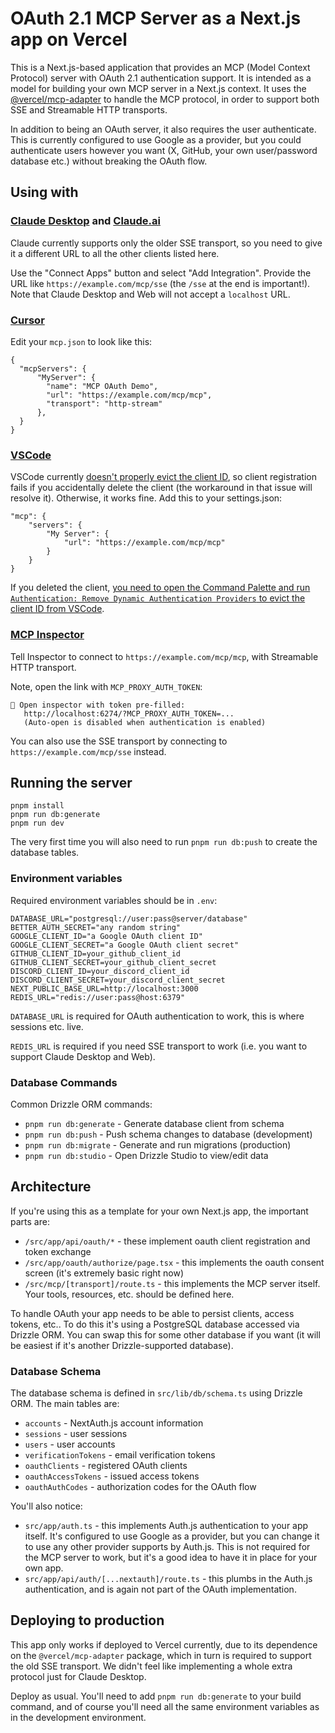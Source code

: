 # OAuth 2.1 MCP Server as a Next.js app on Vercel

This is a Next.js-based application that provides an MCP (Model Context Protocol) server with OAuth 2.1 authentication support. It is intended as a model for building your own MCP server in a Next.js context. It uses the [@vercel/mcp-adapter](https://github.com/vercel/mcp-adapter) to handle the MCP protocol, in order to support both SSE and Streamable HTTP transports.

In addition to being an OAuth server, it also requires the user authenticate. This is currently configured to use Google as a provider, but you could authenticate users however you want (X, GitHub, your own user/password database etc.) without breaking the OAuth flow.

## Using with

### [Claude Desktop](https://www.anthropic.com/products/claude-desktop) and [Claude.ai](https://claude.ai)

Claude currently supports only the older SSE transport, so you need to give it a different URL to all the other clients listed here.

Use the "Connect Apps" button and select "Add Integration". Provide the URL like `https://example.com/mcp/sse` (the `/sse` at the end is important!). Note that Claude Desktop and Web will not accept a `localhost` URL.

### [Cursor](https://cursor.com/)

Edit your `mcp.json` to look like this:

```
{
  "mcpServers": {
      "MyServer": {
        "name": "MCP OAuth Demo",
        "url": "https://example.com/mcp/mcp",
        "transport": "http-stream"
      },
  }
}
```

### [VSCode](https://code.visualstudio.com/)

VSCode currently [doesn't properly evict the client ID](https://github.com/microsoft/vscode/issues/250960), so client registration fails if you accidentally delete the client (the workaround in that issue will resolve it). Otherwise, it works fine. Add this to your settings.json:

```
"mcp": {
    "servers": {
        "My Server": {
            "url": "https://example.com/mcp/mcp"
        }
    }
}
```

If you deleted the client, [you need to open the Command Palette and run `Authentication: Remove Dynamic Authentication Providers` to evict the client ID from VSCode](https://github.com/microsoft/vscode/issues/250960#issuecomment-2954481336).

### [MCP Inspector](https://modelcontextprotocol.io/docs/tools/inspector)

Tell Inspector to connect to `https://example.com/mcp/mcp`, with Streamable HTTP transport.

Note, open the link with `MCP_PROXY_AUTH_TOKEN`:

```
🔗 Open inspector with token pre-filled:
   http://localhost:6274/?MCP_PROXY_AUTH_TOKEN=...
   (Auto-open is disabled when authentication is enabled)
```

You can also use the SSE transport by connecting to `https://example.com/mcp/sse` instead.

## Running the server

```
pnpm install
pnpm run db:generate
pnpm run dev
```

The very first time you will also need to run `pnpm run db:push` to create the database tables.

### Environment variables

Required environment variables should be in `.env`:

```
DATABASE_URL="postgresql://user:pass@server/database"
BETTER_AUTH_SECRET="any random string"
GOOGLE_CLIENT_ID="a Google OAuth client ID"
GOOGLE_CLIENT_SECRET="a Google OAuth client secret"
GITHUB_CLIENT_ID=your_github_client_id
GITHUB_CLIENT_SECRET=your_github_client_secret
DISCORD_CLIENT_ID=your_discord_client_id
DISCORD_CLIENT_SECRET=your_discord_client_secret
NEXT_PUBLIC_BASE_URL=http://localhost:3000
REDIS_URL="redis://user:pass@host:6379"
```

`DATABASE_URL` is required for OAuth authentication to work, this is where sessions etc. live.

`REDIS_URL` is required if you need SSE transport to work (i.e. you want to support Claude Desktop and Web).

### Database Commands

Common Drizzle ORM commands:

* `pnpm run db:generate` - Generate database client from schema
* `pnpm run db:push` - Push schema changes to database (development)
* `pnpm run db:migrate` - Generate and run migrations (production)
* `pnpm run db:studio` - Open Drizzle Studio to view/edit data

## Architecture

If you're using this as a template for your own Next.js app, the important parts are:

* `/src/app/api/oauth/*` - these implement oauth client registration and token exchange
* `/src/app/oauth/authorize/page.tsx` - this implements the oauth consent screen (it's extremely basic right now)
* `/src/mcp/[transport]/route.ts` - this implements the MCP server itself. Your tools, resources, etc. should be defined here.

To handle OAuth your app needs to be able to persist clients, access tokens, etc.. To do this it's using a PostgreSQL database accessed via Drizzle ORM. You can swap this for some other database if you want (it will be easiest if it's another Drizzle-supported database).

### Database Schema

The database schema is defined in `src/lib/db/schema.ts` using Drizzle ORM. The main tables are:

* `accounts` - NextAuth.js account information
* `sessions` - user sessions
* `users` - user accounts
* `verificationTokens` - email verification tokens  
* `oauthClients` - registered OAuth clients
* `oauthAccessTokens` - issued access tokens
* `oauthAuthCodes` - authorization codes for the OAuth flow

You'll also notice:

* `src/app/auth.ts` - this implements Auth.js authentication to your app itself. It's configured to use Google as a provider, but you can change it to use any other provider supports by Auth.js. This is not required for the MCP server to work, but it's a good idea to have it in place for your own app.
* `src/app/api/auth/[...nextauth]/route.ts` - this plumbs in the Auth.js authentication, and is again not part of the OAuth implementation.

## Deploying to production

This app only works if deployed to Vercel currently, due to its dependence on the `@vercel/mcp-adapter` package, which in turn is required to support the old SSE transport. We didn't feel like implementing a whole extra protocol just for Claude Desktop.

Deploy as usual. You'll need to add `pnpm run db:generate` to your build command, and of course you'll need all the same environment variables as in the development environment.
